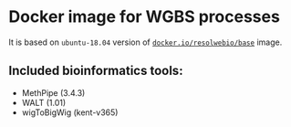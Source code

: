 # Docker image for WGBS processes

It is based on `ubuntu-18.04` version of [`docker.io/resolwebio/base`](
https://hub.docker.com/r/resolwebio/base/) image.

Included bioinformatics tools:
------------------------------
* MethPipe (3.4.3)
* WALT (1.01)
* wigToBigWig (kent-v365)

